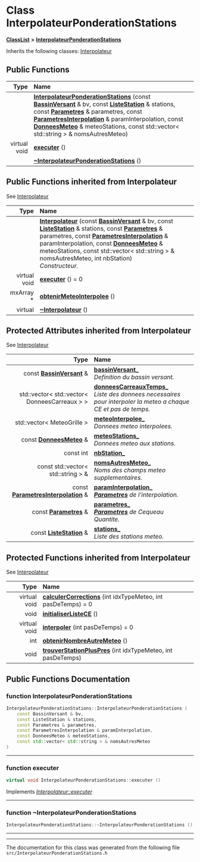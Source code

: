 

# Class InterpolateurPonderationStations



[**ClassList**](annotated.md) **>** [**InterpolateurPonderationStations**](classInterpolateurPonderationStations.md)








Inherits the following classes: [Interpolateur](classInterpolateur.md)






















































## Public Functions

| Type | Name |
| ---: | :--- |
|   | [**InterpolateurPonderationStations**](#function-interpolateurponderationstations) (const [**BassinVersant**](classBassinVersant.md) & bv, const [**ListeStation**](classListeStation.md) & stations, const [**Parametres**](classParametres.md) & parametres, const [**ParametresInterpolation**](classParametresInterpolation.md) & paramInterpolation, const [**DonneesMeteo**](classDonneesMeteo.md) & meteoStations, const std::vector&lt; std::string &gt; & nomsAutresMeteo) <br> |
| virtual void | [**executer**](#function-executer) () <br> |
|   | [**~InterpolateurPonderationStations**](#function-interpolateurponderationstations) () <br> |


## Public Functions inherited from Interpolateur

See [Interpolateur](classInterpolateur.md)

| Type | Name |
| ---: | :--- |
|   | [**Interpolateur**](classInterpolateur.md#function-interpolateur) (const [**BassinVersant**](classBassinVersant.md) & bv, const [**ListeStation**](classListeStation.md) & stations, const [**Parametres**](classParametres.md) & parametres, const [**ParametresInterpolation**](classParametresInterpolation.md) & paramInterpolation, const [**DonneesMeteo**](classDonneesMeteo.md) & meteoStations, const std::vector&lt; std::string &gt; & nomsAutresMeteo, int nbStation) <br>_Constructeur._  |
| virtual void | [**executer**](classInterpolateur.md#function-executer) () = 0<br> |
|  mxArray \* | [**obtenirMeteoInterpolee**](classInterpolateur.md#function-obtenirmeteointerpolee) () <br> |
| virtual  | [**~Interpolateur**](classInterpolateur.md#function-interpolateur) () <br> |
















## Protected Attributes inherited from Interpolateur

See [Interpolateur](classInterpolateur.md)

| Type | Name |
| ---: | :--- |
|  const [**BassinVersant**](classBassinVersant.md) & | [**bassinVersant\_**](classInterpolateur.md#variable-bassinversant_)  <br>_Definition du bassin versant._  |
|  std::vector&lt; std::vector&lt; DonneesCarreaux &gt; &gt; | [**donneesCarreauxTemps\_**](classInterpolateur.md#variable-donneescarreauxtemps_)  <br>_Liste des donnees necessaires pour interpoler la meteo a chaque CE et pas de temps._  |
|  std::vector&lt; MeteoGrille &gt; | [**meteoInterpolee\_**](classInterpolateur.md#variable-meteointerpolee_)  <br>_Donnees meteo interpolees._  |
|  const [**DonneesMeteo**](classDonneesMeteo.md) & | [**meteoStations\_**](classInterpolateur.md#variable-meteostations_)  <br>_Donnees meteo aux stations._  |
|  const int | [**nbStation\_**](classInterpolateur.md#variable-nbstation_)  <br> |
|  const std::vector&lt; std::string &gt; & | [**nomsAutresMeteo\_**](classInterpolateur.md#variable-nomsautresmeteo_)  <br>_Noms des champs meteo supplementaires._  |
|  const [**ParametresInterpolation**](classParametresInterpolation.md) & | [**paramInterpolation\_**](classInterpolateur.md#variable-paraminterpolation_)  <br>[_**Parametres**_](classParametres.md) _de l'interpolation._ |
|  const [**Parametres**](classParametres.md) & | [**parametres\_**](classInterpolateur.md#variable-parametres_)  <br>[_**Parametres**_](classParametres.md) _de Cequeau Quantite._ |
|  const [**ListeStation**](classListeStation.md) & | [**stations\_**](classInterpolateur.md#variable-stations_)  <br>_Liste des stations meteo._  |
































## Protected Functions inherited from Interpolateur

See [Interpolateur](classInterpolateur.md)

| Type | Name |
| ---: | :--- |
| virtual void | [**calculerCorrections**](classInterpolateur.md#function-calculercorrections) (int idxTypeMeteo, int pasDeTemps) = 0<br> |
|  void | [**initialiserListeCE**](classInterpolateur.md#function-initialiserlistece) () <br> |
| virtual void | [**interpoler**](classInterpolateur.md#function-interpoler) (int pasDeTemps) = 0<br> |
|  int | [**obtenirNombreAutreMeteo**](classInterpolateur.md#function-obtenirnombreautremeteo) () <br> |
|  void | [**trouverStationPlusPres**](classInterpolateur.md#function-trouverstationpluspres) (int idxTypeMeteo, int pasDeTemps) <br> |






## Public Functions Documentation




### function InterpolateurPonderationStations 

```C++
InterpolateurPonderationStations::InterpolateurPonderationStations (
    const BassinVersant & bv,
    const ListeStation & stations,
    const Parametres & parametres,
    const ParametresInterpolation & paramInterpolation,
    const DonneesMeteo & meteoStations,
    const std::vector< std::string > & nomsAutresMeteo
) 
```




<hr>



### function executer 

```C++
virtual void InterpolateurPonderationStations::executer () 
```



Implements [*Interpolateur::executer*](classInterpolateur.md#function-executer)


<hr>



### function ~InterpolateurPonderationStations 

```C++
InterpolateurPonderationStations::~InterpolateurPonderationStations () 
```




<hr>

------------------------------
The documentation for this class was generated from the following file `src/InterpolateurPonderationStations.h`

